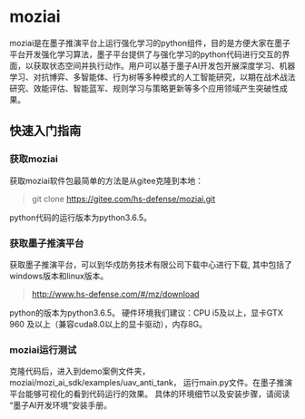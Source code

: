 # moziai
moziai是在墨子推演平台上运行强化学习的python组件，目的是方便大家在墨子平台开发强化学习算法，墨子平台提供了与强化学习的python代码进行交互的界面，以获取状态空间并执行动作。用户可以基于墨子AI开发包开展深度学习、机器学习、对抗博弈、多智能体、行为树等多种模式的人工智能研究，以期在战术战法研究、效能评估、智能蓝军、规则学习与策略更新等多个应用领域产生突破性成果。

## 快速入门指南
### 获取moziai
获取moziai软件包最简单的方法是从gitee克隆到本地：
> git clone https://gitee.com/hs-defense/moziai.git

python代码的运行版本为python3.6.5。
### 获取墨子推演平台
获取墨子推演平台，可以到华戍防务技术有限公司下载中心进行下载, 其中包括了windows版本和linux版本。
> http://www.hs-defense.com/#/mz/download

python的版本为python3.6.5。
硬件环境我们建议：CPU i5及以上，显卡GTX 960 及以上（兼容cuda8.0以上的显卡驱动），内存8G。
### moziai运行测试
克隆代码后，进入到demo案例文件夹， moziai/mozi_ai_sdk/examples/uav_anti_tank， 运行main.py文件。在墨子推演平台能够可视化的看到代码运行的效果。
具体的环境细节以及安装步骤，请阅读 “墨子AI开发环境”安装手册。